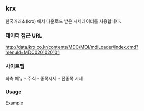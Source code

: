 ## krx

한국거래소(krx) 에서 다운로드 받은 시세데이터를 사용합니다.

### 데이터 접근 URL
http://data.krx.co.kr/contents/MDC/MDI/mdiLoader/index.cmd?menuId=MDC0201020101

### 사이트맵
좌측 메뉴 - 주식 - 종목시세 - 전종목 시세

### Usage
[Example](example/)

